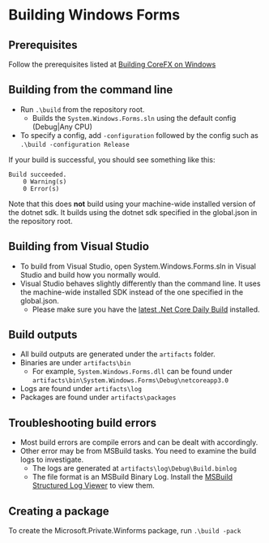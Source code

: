 # Building Windows Forms

## Prerequisites

Follow the prerequisites listed at [Building CoreFX on Windows][corefx-windows-instructions]

## Building from the command line

* Run `.\build` from the repository root.
  * Builds the `System.Windows.Forms.sln` using the default config (Debug|Any CPU)
* To specify a config, add `-configuration` followed by the config such as `.\build -configuration Release`

If your build is successful, you should see something like this:

```console
Build succeeded.
    0 Warning(s)
    0 Error(s)
```

Note that this does **not** build using your machine-wide installed version of the dotnet sdk. It builds using the dotnet sdk specified in the global.json in the repository root.

## Building from Visual Studio

* To build from Visual Studio, open System.Windows.Forms.sln in Visual Studio and build how you normally would.
* Visual Studio behaves slightly differently than the command line. It uses the machine-wide installed SDK instead of the one specified in the global.json.
  * Please make sure you have the [latest .Net Core Daily Build][latest-core-build] installed.

## Build outputs

* All build outputs are generated under the `artifacts` folder.
* Binaries are under `artifacts\bin`
  * For example, `System.Windows.Forms.dll` can be found under `artifacts\bin\System.Windows.Forms\Debug\netcoreapp3.0`
* Logs are found under `artifacts\log`
* Packages are found under `artifacts\packages`

## Troubleshooting build errors

* Most build errors are compile errors and can be dealt with accordingly.
* Other error may be from MSBuild tasks. You need to examine the build logs to investigate.
  * The logs are generated at `artifacts\log\Debug\Build.binlog`
  * The file format is an MSBuild Binary Log. Install the [MSBuild Structured Log Viewer][msbuild-log-viewer] to view them.

## Creating a package

To create the Microsoft.Private.Winforms package, run `.\build -pack`

[comment]: <> (Links)

[corefx-windows-instructions]: https://github.com/dotnet/corefx/blob/master/Documentation/building/windows-instructions.md
[latest-core-build]: https://github.com/dotnet/core/blob/master/daily-builds.md
[msbuild-log-viewer]: http://msbuildlog.com/